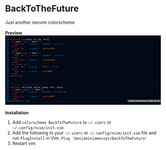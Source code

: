 # BackToTheFuture
Just another neovim colorscheme<br><br>
**Preview**
![preview](./assets/preview.png)

**Installation**

1. Add `colorscheme BackToTheFuture` to `~/.vimrc` or `~/.config/nvim/init.vim`
2. Add the following to your `~/.vimrc` or `~/.config/nvim/init.vim` file and run `PlugInstall` in Vim.
    `Plug 'benjaminjamesxyz/BackToTheFuture'`
3. Restart vim 

